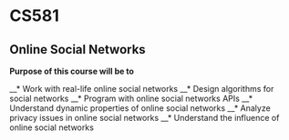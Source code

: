 # CS581 #
## Online Social Networks ##

__Purpose of this course will be to__

__* Work with real-life online social networks 
__* Design algorithms for social networks
__* Program with online social networks APIs
__* Understand dynamic properties of online social networks
__* Analyze privacy issues in online social networks
__* Understand the influence of online social networks
